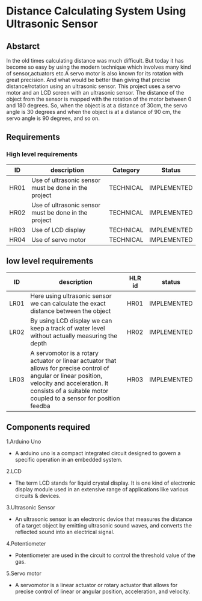 # Distance Calculating System Using Ultrasonic Sensor


## Abstarct
In the old times calculating distance was much difficult. But today it has become so easy by using the modern technique which involves many kind of sensor,actuators etc.A servo motor is also known for its rotation with great precision. And what would be better than giving that precise distance/rotation using an ultrasonic sensor. This project uses a servo motor and an LCD screen with an ultrasonic sensor. The distance of the object from the sensor is mapped with the rotation of the motor between 0 and 180 degrees. So, when the object is at a distance of 30cm, the servo angle is 30 degrees and when the object is at a distance of 90 cm, the servo angle is 90 degrees, and so on.


## Requirements

### High level requirements

|ID  |                                         description |Category |Status     |
|----|---------------------------------------------------- |---------|-----------|
|HR01|Use of ultrasonic sensor must be done in the project |TECHNICAL|IMPLEMENTED|
|HR02| Use of ultrasonic sensor must be done in the project|TECHNICAL|IMPLEMENTED|
|HR03|Use of LCD display                                   |TECHNICAL|IMPLEMENTED|
|HR04|Use of servo motor                                   |TECHNICAL|IMPLEMENTED|


## low level requirements
|ID  |description                                                                                 |HLR id |status              |
|----|--------------------------------------------------------------------------------------------|-------|--------------------|
|LR01| Here using ultrasonic sensor we can calculate the exact distance between the object        |HR01   |IMPLEMENTED         |
|LR02|By using LCD display we can keep a track of water level without actually measuring the depth|HR02   |IMPLEMENTED         |
|LR03|A servomotor is a rotary actuator or linear actuator that allows for precise control of angular or linear position, velocity and acceleration. It consists of a suitable motor coupled to a sensor for position feedba|HR03   |IMPLEMENTED         |


## Components required
1.Arduino Uno
* A arduino uno is a compact integrated circuit designed to govern a specific operation in an embedded system.

2.LCD
* The term LCD stands for liquid crystal display. It is one kind of electronic display module used in an extensive range of applications like various circuits & devices.

3.Ultrasonic Sensor 
* An ultrasonic sensor is an electronic device that measures the distance of a target object by emitting ultrasonic sound waves, and converts the reflected sound into an electrical signal.

4.Potentiometer
* Potentiometer are used in the circuit to control the threshold value of the gas.

5.Servo motor
* A servomotor is a linear actuator or rotary actuator that allows for precise control of linear or angular position, acceleration, and velocity.
